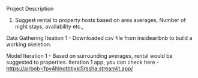 Project Description

1. Suggest rental to property hosts based on area averages, Number of night stays, availability etc.,

Data Gathering
Iteation 1 - Downloaded csv file from insideairbnb to build a working skeletion.

Model
Iteration 1 - Based on surrounding averages, rental would be suggested to properties.
Iteration 1 app, you can check here - https://airbnb-ifpy4hlnotbtjxkl5rssha.streamlit.app/

